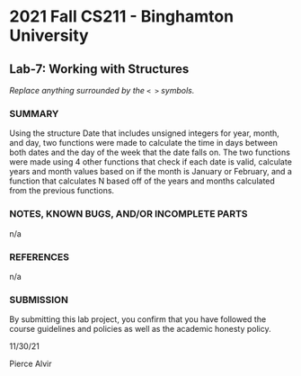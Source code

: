 # 2021 Fall CS211 - Binghamton University

## Lab-7: Working with Structures

*Replace anything surrounded by the `< >` symbols.*

### SUMMARY

Using the structure Date that includes unsigned integers for year, month, and day, two functions were made to calculate the time in days between both dates and the day of the week that the date falls on. The two functions were made using 4 other functions that check if each date is valid, calculate years and month values based on if the month is January or February, and a function that calculates N based off of the years and months calculated from the previous functions. 

### NOTES, KNOWN BUGS, AND/OR INCOMPLETE PARTS

n/a

### REFERENCES

n/a

### SUBMISSION

By submitting this lab project, you confirm that you have followed the course guidelines and policies as well as the academic honesty policy.

11/30/21

Pierce Alvir

